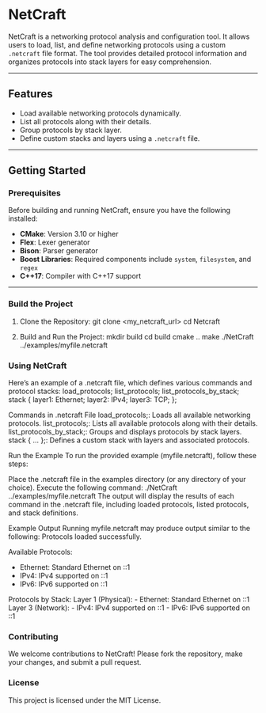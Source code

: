 # NetCraft

NetCraft is a networking protocol analysis and configuration tool. It allows users to load, list, and define networking protocols using a custom `.netcraft` file format. The tool provides detailed protocol information and organizes protocols into stack layers for easy comprehension.

---

## Features

- Load available networking protocols dynamically.
- List all protocols along with their details.
- Group protocols by stack layer.
- Define custom stacks and layers using a `.netcraft` file.

---

## Getting Started

### Prerequisites

Before building and running NetCraft, ensure you have the following installed:

- **CMake**: Version 3.10 or higher
- **Flex**: Lexer generator
- **Bison**: Parser generator
- **Boost Libraries**: Required components include `system`, `filesystem`, and `regex`
- **C++17**: Compiler with C++17 support

---

### Build the Project

1. Clone the Repository:
   git clone <my_netcraft_url>
   cd Netcraft

2. Build and Run the Project:
   mkdir build
   cd build
   cmake ..
   make
   ./NetCraft ../examples/myfile.netcraft
   
### Using NetCraft
Here’s an example of a .netcraft file, which defines various commands and protocol stacks:
   load_protocols;
   list_protocols;
   list_protocols_by_stack;
   stack {
       layer1: Ethernet;
       layer2: IPv4;
       layer3: TCP;
   };

Commands in .netcraft File
   load_protocols;: Loads all available networking protocols.
   list_protocols;: Lists all available protocols along with their details.
   list_protocols_by_stack;: Groups and displays protocols by stack layers.
   stack { ... };: Defines a custom stack with layers and associated protocols.

Run the Example
To run the provided example (myfile.netcraft), follow these steps:

Place the .netcraft file in the examples directory (or any directory of your choice).
Execute the following command:
   ./NetCraft ../examples/myfile.netcraft
The output will display the results of each command in the .netcraft file, including loaded protocols, listed protocols, and stack definitions.

Example Output
Running myfile.netcraft may produce output similar to the following:
   Protocols loaded successfully.

   Available Protocols:
   - Ethernet: Standard Ethernet on ::1
   - IPv4: IPv4 supported on ::1
   - IPv6: IPv6 supported on ::1
   
   Protocols by Stack:
   Layer 1 (Physical):
     - Ethernet: Standard Ethernet on ::1
   Layer 3 (Network):
     - IPv4: IPv4 supported on ::1
     - IPv6: IPv6 supported on ::1

### Contributing
We welcome contributions to NetCraft! Please fork the repository, make your changes, and submit a pull request.

### License
This project is licensed under the MIT License.
